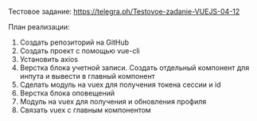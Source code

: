 Тестовое задание: https://telegra.ph/Testovoe-zadanie-VUEJS-04-12

План реализации: 

1. Создать репозиторий на GitHub 
2. Создать проект с помощью vue-cli 
3. Установить axios 
4. Верстка блока учетной записи. Создать отдельный компонент для инпута и вывести в главный компонент
5. Сделать модуль на vuex для получения токена сессии и id
6. Верстка блока оповещений 
7. Модуль на vuex для получения и обновления профиля 
8. Связать vuex с главным компонентом 
